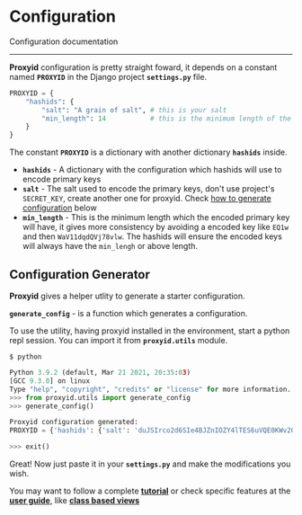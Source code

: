 # Configuration

Configuration documentation

---


**Proxyid** configuration is pretty straight foward, it depends on a constant named **`PROXYID`** in the Django project **`settings.py`** file.

```python
PROXYID = {
    "hashids": {
        "salt": "A grain of salt", # this is your salt
        "min_length": 14           # this is the minimum length of the proxied id
    }
}
```

The constant **`PROXYID`** is a dictionary with another dictionary **`hashids`** inside. 

* **`hashids`** - A dictionary with the configuration which hashids will use to encode primary keys
* **`salt`** - The salt used to encode the primary keys, don't use project's `SECRET_KEY`, create another one for proxyid. Check [how to generate configuration](#configuration-generator) below
* **`min_length`** - This is the minimum length which the encoded primary key will have, it gives more consistency by avoiding a encoded key like `EQ1w` and then `WaV11dqdQVj78vlw`. The hashids will ensure the encoded keys will always have the `min_lengh` or above length.

## Configuration Generator

**Proxyid** gives a helper utlity to generate a starter configuration.

**`generate_config`** - is a function which generates a configuration.

To use the utility, having proxyid installed in the environment, start a python repl session. You can import it from **`proxyid.utils`** module.

```
$ python
```

```python
Python 3.9.2 (default, Mar 21 2021, 20:35:03)
[GCC 9.3.0] on linux
Type "help", "copyright", "credits" or "license" for more information.
>>> from proxyid.utils import generate_config
>>> generate_config()

Proxyid configuration generated:
PROXYID = {'hashids': {'salt': 'duJSIrco2d6SIe4BJZnIOZY4lTES6uVQE0KWv202sAA', 'min_length': 14}}

>>> exit()
```

Great! Now just paste it in your **`settings.py`** and make the modifications you wish.

You may want to follow a complete [**tutorial**](/tutorial) or check specific features at the  [**user guide**](/user-guide), like [**class based views**](/user-guide/class-based-views)